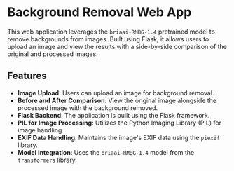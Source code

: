 # Background Removal Web App

This web application leverages the `briaai-RMBG-1.4` pretrained model to remove backgrounds from images. Built using Flask, it allows users to upload an image and view the results with a side-by-side comparison of the original and processed images.

## Features

- **Image Upload**: Users can upload an image for background removal.
- **Before and After Comparison**: View the original image alongside the processed image with the background removed.
- **Flask Backend**: The application is built using the Flask framework.
- **PIL for Image Processing**: Utilizes the Python Imaging Library (PIL) for image handling.
- **EXIF Data Handling**: Maintains the image's EXIF data using the `piexif` library.
- **Model Integration**: Uses the `briaai-RMBG-1.4` model from the `transformers` library.
